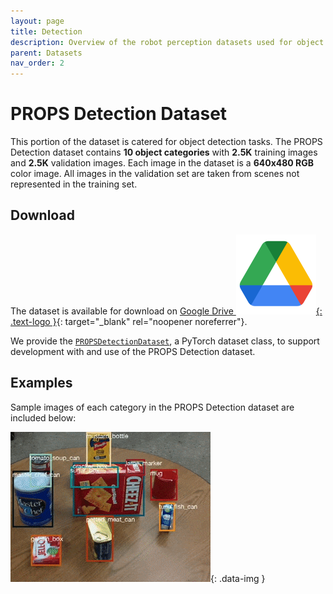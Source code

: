 ```yaml
---
layout: page
title: Detection
description: Overview of the robot perception datasets used for object detection projects the DeepRob course.
parent: Datasets
nav_order: 2
---
```


# PROPS Detection Dataset

This portion of the dataset is catered for object detection tasks. The PROPS Detection dataset contains <b>10 object categories</b> with <b>2.5K</b> training images and <b>2.5K</b> validation images. Each image in the dataset is a <b>640x480 RGB</b> color image. All images in the validation set are taken from scenes not represented in the training set.

## Download

The dataset is available for download on [Google Drive ![](/assets/logos/logo_drive_2020q4_color_2x_web_64dp.png){: .text-logo }](https://drive.google.com/file/d/1vG7_O-1JcYAgixdnV_n0QuFCt2R0050j/view?usp=share_link){: target="_blank" rel="noopener noreferrer"}.

We provide the [`PROPSDetectionDataset`](/assets/projects/PROPSDetectionDataset.py), a PyTorch dataset class, to support development with and use of the PROPS Detection dataset.

## Examples

Sample images of each category in the PROPS Detection dataset are included below:

![Sample animation showing PROPS detection samples](/assets/images/props_detection.gif){: .data-img }
